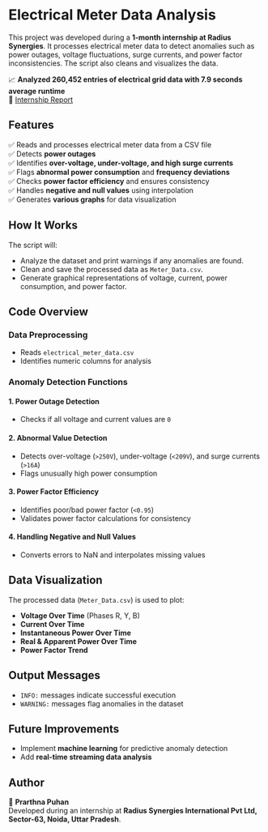 # Electrical Meter Data Analysis

This project was developed during a **1-month internship at Radius Synergies**. It processes electrical meter data to detect anomalies such as power outages, voltage fluctuations, surge currents, and power factor inconsistencies. The script also cleans and visualizes the data.

📈 **Analyzed 260,452 entries of electrical grid data with 7.9 seconds average runtime**  
📄 [Internship Report](https://www.canva.com/design/DAGH_sKZJQs/k-7aoyrqc8QYSULhxln8gA/view?utm_content=DAGH_sKZJQs&utm_campaign=designshare&utm_medium=link2&utm_source=uniquelinks&utlId=ha469c26268)

## Features

✅ Reads and processes electrical meter data from a CSV file  
✅ Detects **power outages**  
✅ Identifies **over-voltage, under-voltage, and high surge currents**  
✅ Flags **abnormal power consumption** and **frequency deviations**  
✅ Checks **power factor efficiency** and ensures consistency  
✅ Handles **negative and null values** using interpolation  
✅ Generates **various graphs** for data visualization  

## How It Works  

The script will:  
- Analyze the dataset and print warnings if any anomalies are found.  
- Clean and save the processed data as `Meter_Data.csv`.  
- Generate graphical representations of voltage, current, power consumption, and power factor.  

## Code Overview  

### Data Preprocessing  
- Reads `electrical_meter_data.csv`  
- Identifies numeric columns for analysis  

### Anomaly Detection Functions  

#### 1. Power Outage Detection  
- Checks if all voltage and current values are `0`  

#### 2. Abnormal Value Detection  
- Detects over-voltage (`>250V`), under-voltage (`<209V`), and surge currents (`>16A`)  
- Flags unusually high power consumption  

#### 3. Power Factor Efficiency  
- Identifies poor/bad power factor (`<0.95`)  
- Validates power factor calculations for consistency  

#### 4. Handling Negative and Null Values  
- Converts errors to NaN and interpolates missing values  

## Data Visualization  

The processed data (`Meter_Data.csv`) is used to plot:  
- **Voltage Over Time** (Phases R, Y, B)  
- **Current Over Time**  
- **Instantaneous Power Over Time**  
- **Real & Apparent Power Over Time**  
- **Power Factor Trend**  

## Output Messages  

- `INFO:` messages indicate successful execution  
- `WARNING:` messages flag anomalies in the dataset  

## Future Improvements  

- Implement **machine learning** for predictive anomaly detection  
- Add **real-time streaming data analysis**  

## Author  

👤 **Prarthna Puhan**  
Developed during an internship at **Radius Synergies International Pvt Ltd, Sector-63, Noida, Uttar Pradesh**.
